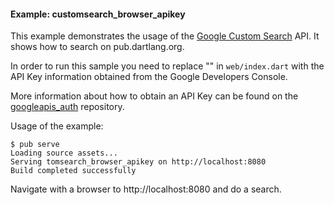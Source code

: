 #### Example: customsearch_browser_apikey

This example demonstrates the usage of the
[Google Custom Search](https://developers.google.com/custom-search/) API. It
shows how to search on pub.dartlang.org.

In order to run this sample you need to replace "<please fill in>" in
`web/index.dart` with the API Key information obtained from the Google
Developers Console.

More information about how to obtain an API Key can be found on the
[googleapis_auth](https://github.com/dart-lang/googleapis_auth/blob/master/README.md) repository.

Usage of the example:
```
$ pub serve
Loading source assets...
Serving tomsearch_browser_apikey on http://localhost:8080
Build completed successfully
```

Navigate with a browser to http://localhost:8080 and do a search.
